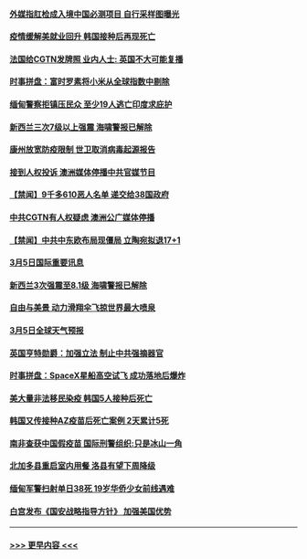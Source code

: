 #### [外媒指肛检成入境中国必测项目 自行采样图曝光](../pages/prog202/a103067771.md?t=03060751) 
#### [疫情缓解美就业回升 韩国接种后再现死亡](../pages/prog202/a103067832.md?t=03060751) 
#### [法国给CGTN发牌照 业内人士: 英国不大可能复播](../pages/prog202/a103067751.md?t=03060751) 
#### [时事拼盘：富时罗素将小米从全球指数中剔除](../pages/prog202/a103067788.md?t=03060751) 
#### [缅甸警察拒镇压民众 至少19人逃亡印度求庇护](../pages/prog202/a103067718.md?t=03060751) 
#### [新西兰三次7级以上强震 海啸警报已解除](../pages/prog202/a103067639.md?t=03060751) 
#### [康州放宽防疫限制 世卫取消病毒起源报告](../pages/prog202/a103067627.md?t=03060751) 
#### [接到人权投诉 澳洲媒体停播中共官媒节目](../pages/prog202/a103067525.md?t=03060751) 
#### [【禁闻】9千多610恶人名单 递交给38国政府](../pages/prog202/a103067593.md?t=03060751) 
#### [中共CGTN有人权疑虑 澳洲公广媒体停播](../pages/prog202/a103067601.md?t=03060751) 
#### [【禁闻】中共中东欧布局现僵局 立陶宛拟退17+1](../pages/prog202/a103067543.md?t=03060751) 
#### [3月5日国际重要讯息](../pages/prog202/a103067377.md?t=03060751) 
#### [新西兰3次强震至8.1级 海啸警报已解除](../pages/prog202/a103067178.md?t=03060751) 
#### [自由与美景 动力滑翔伞飞掠世界最大喷泉](../pages/prog202/a103067169.md?t=03060751) 
#### [3月5日全球天气预报](../pages/prog202/a103067106.md?t=03060751) 
#### [英国亨特勋爵：加强立法 制止中共强摘器官](../pages/prog202/a103067101.md?t=03060751) 
#### [时事拼盘：SpaceX星船高空试飞 成功落地后爆炸](../pages/prog202/a103067089.md?t=03060751) 
#### [美大量非法移民染疫 韩国5人接种后死亡](../pages/prog202/a103067072.md?t=03060751) 
#### [韩国又传接种AZ疫苗后死亡案例 2天累计5死](../pages/prog202/a103067040.md?t=03060751) 
#### [南非查获中国假疫苗 国际刑警组织:只是冰山一角](../pages/prog202/a103067025.md?t=03060751) 
#### [北加多县重启室内用餐 洛县有望下周降级](../pages/prog202/a103066926.md?t=03060751) 
#### [缅甸军警扫射单日38死 19岁华侨少女前线遇难](../pages/prog202/a103066930.md?t=03060751) 
#### [白宫发布《国安战略指导方针》 加强美国优势](../pages/prog202/a103066911.md?t=03060751) 

----
#### [ >>> 更早内容 <<< ](../indexes/prog202-earlier.md)
